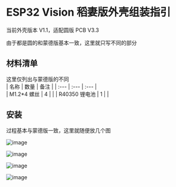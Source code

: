 ﻿# ESP32 Vision 稻妻版外壳组装指引  
 当前外壳版本 V1.1，适配圆版 PCB V3.3  
 

由于都是圆的和蒙德版基本一致，这里就只写不同的部分  

## 材料清单
这里仅列出与蒙德版的不同  
| 名称 							| 数量	| 备注					|
| :---							| :---		| :---					|	
| M1.2\*4 螺丝 | 4  | |
| R40350 锂电池  | 1 |  |

## 安装  
过程基本与蒙德版一致，这里就随便放几个图  

![image](https://user-images.githubusercontent.com/8705034/163842193-81053324-46e0-4afc-af74-356deac1c882.png)  

![image](https://user-images.githubusercontent.com/8705034/163842230-3ae6e63e-4a93-4142-90ae-276fed94f30a.png)  

![image](https://user-images.githubusercontent.com/8705034/163842265-5878ed77-1373-4c01-b6e2-1498b31d56da.png)  

![image](https://user-images.githubusercontent.com/8705034/163842293-fc504e68-b4ae-4927-9638-03ae84569b42.png)  




